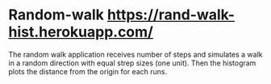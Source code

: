 # Random-walk https://rand-walk-hist.herokuapp.com/
The random walk application receives number of steps and simulates a walk in a random direction with equal strep sizes (one unit). Then the histogram plots the distance from the origin for each runs.
